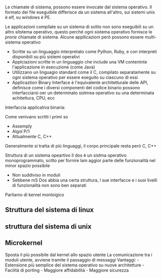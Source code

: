 Le chiamate di sistema, possono essere invocate dal sistema operativo.
Il formato dei file eseguibile differisce da un sistema all'altro, sui sistemi unix è elf, su windows è PE.

Le applicazioni compilate su un sistema di solito non sono eseguibili su un altro sitstema operativo, questo perché ogni sistema operativo fornisce le _prorie_ chiamate di sistema.
Alcune appllicazioni però possono essere multi-sistema operativo
- Scritte su un linguaggio interpretato come Python, Ruby, e con interpreti disponibili su più sistemi operativi
- Applciazioni scritte in un linguaggio che include una VM contentnte l'applicazione in esecuzione (come Java)
- Utilizzano un linguagio standard come il C, compilato separatamente su ogni sistema operativo per essere eseguito su ciascuno di essi
- Applicaztion Binary Interface è l'equivalente architetturale delle API, definisce come i diversi componenti del codice binario possono interfacciarsi oer un determinato sistmea operativo su una determinata achitettura, CPU, ecc

Interfaccia applicativa binaria:


Come venivano scritti i primi so
- Assemply
- Algol P/1
- Attualmente C, C++

Generalmente si tratta di più linguaggi, il corpo principale resta però C, C++


Struttura di un sistema opeartivo
Il dos è un sistma operativo monoprogrammato, scitto per fornire lam aggior parte delle funzionalità nel minor spazio possibile
- Non suddiviso in moduli
- Sebbene mS Dos abbia una certa struttura, l sue interfacce e i suoi livelli di funzionalità non sono ben separati

Parliamo di kernel monloigico

## Struttura del sistema di linux 

## struttura del sistema di unix

## Microkernel
Sposta il più possibile dal kernel allo spazio utente
La comunicazione tra i moduli utente, avviene tramite il passaggio di messaggi
Vantaggi:
    - Estensione più semplice del sistema operativo su nuove architetture
    - Facilità di porting
    - Maggiore affidabilità
    - Maggiore sicurezza 